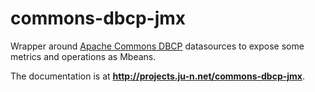 commons-dbcp-jmx
================

Wrapper around [Apache Commons DBCP](http://commons.apache.org/dbcp) datasources to expose some metrics and operations as Mbeans.

The documentation is at **http://projects.ju-n.net/commons-dbcp-jmx**.
